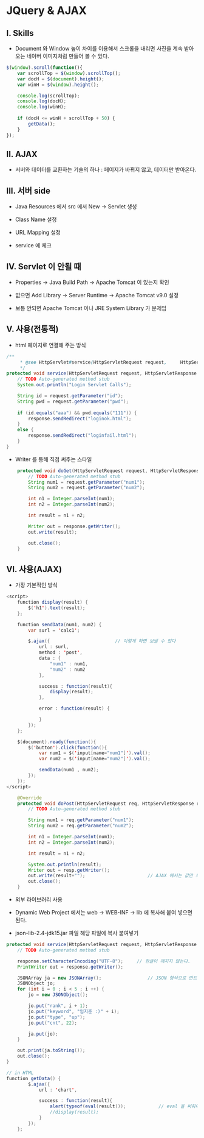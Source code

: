 # JQuery & AJAX

## I. Skills

- Document 와 Window 높이 차이를 이용해서 스크롤을 내리면 사진을 계속 받아오는 네이버 이미지처럼 만들어 볼 수 있다.

```javascript
$(window).scroll(function(){
    var scrollTop = $(window).scrollTop();
    var docH = $(document).height();
    var winH = $(window).height();

    console.log(scrollTop);
    console.log(docH);
    console.log(winH);
    
    if (docH <= winH + scrollTop + 50) {
        getData();
    }
});
```



## II. AJAX

- 서버와 데이터를 교환하는 기술의 하나 : 페이지가 바뀌지 않고, 데이터만 받아온다.



## III. 서버 side

- Java Resources 에서 src 에서 New -> Servlet 생성
- Class Name 설정
- URL Mapping 설정

- service 에 체크



## IV. Servlet 이 안될 때

- Properties -> Java Build Path -> Apache Tomcat 이 있는지 확인

- 없으면 Add Library -> Server Runtime -> Apache Tomcat v9.0 설정

- 보통 안되면 Apache Tomcat 이나 JRE System Library 가 문제임



## V. 사용(전통적)

- html 페이지로 연결해 주는 방식

```java
/**
	 * @see HttpServlet#service(HttpServletRequest request, 	HttpServletResponse response)
	 */
protected void service(HttpServletRequest request, HttpServletResponse response) throws ServletException, IOException {
    // TODO Auto-generated method stub
    System.out.println("Login Servlet Calls");

    String id = request.getParameter("id");
    String pwd = request.getParameter("pwd");
    
    if (id.equals("aaa") && pwd.equals("111")) {
        response.sendRedirect("loginok.html");
    }
    else {
        response.sendRedirect("loginfail.html");
    }
}
```

- Writer 를 통해 직접 써주는 스타일

```java
	protected void doGet(HttpServletRequest request, HttpServletResponse response) throws ServletException, IOException {
        // TODO Auto-generated method stub
        String num1 = request.getParameter("num1");
        String num2 = request.getParameter("num2");

        int n1 = Integer.parseInt(num1);
        int n2 = Integer.parseInt(num2);

        int result = n1 + n2;

        Writer out = response.getWriter();
        out.write(result);

        out.close();
    }
```



## VI. 사용(AJAX)

- 가장 기본적인 방식

```java
<script>
	function display(result) {
		$('h1').text(result);
	};

	function sendData(num1, num2) {
		var surl = 'calc1';

		$.ajax({						// 이렇게 하면 보낼 수 있다
			url : surl,
			method : 'post',
			data : {
				"num1" : num1,
				"num2" : num2
			},

			success : function(result){
				display(result);
			},

			error : function(result) {

			}
		});
	};

	$(document).ready(function(){
		$('button').click(function(){
			var num1 = $('input[name="num1"]').val();
			var num2 = $('input[name="num2"]').val();

			sendData(num1 , num2);
		});
	});
</script>
```

```java
	@Override
	protected void doPost(HttpServletRequest req, HttpServletResponse resp) throws ServletException, IOException {
        // TODO Auto-generated method stub

        String num1 = req.getParameter("num1");
        String num2 = req.getParameter("num2");

        int n1 = Integer.parseInt(num1);
        int n2 = Integer.parseInt(num2);

        int result = n1 + n2;

        System.out.println(result);
        Writer out = resp.getWriter();
        out.write(result+"");						// AJAX 에서는 값만 보내주면 된다.
        out.close();
    }
```



- 외부 라이브러리 사용
- Dynamic Web Project 에서는 web -> WEB-INF -> lib 에 복사해 붙여 넣으면 된다.



- json-lib-2.4-jdk15.jar 파일 해당 파일에 복사 붙여넣기

```java
protected void service(HttpServletRequest request, HttpServletResponse response) throws ServletException, IOException {
    // TODO Auto-generated method stub

    response.setCharacterEncoding("UTF-8");		// 한글이 깨지지 않는다.
    PrintWriter out = response.getWriter();

    JSONArray ja = new JSONArray();					// JSON 형식으로 만드는 방법
    JSONObject jo;
    for (int i = 0 ; i < 5 ; i ++) {
        jo = new JSONObject();

        jo.put("rank", i + 1);
        jo.put("keyword", "임지훈 :)" + i);
        jo.put("type", "up");
        jo.put("cnt", 22);

        ja.put(jo);
    }

    out.print(ja.toString());
    out.close();
}

// in HTML
function getData() {
		$.ajax({
			url : 'chart',

			success : function(result){
				alert(typeof(eval(result)));			// eval 을 써줘야 Object 로 변경된다.
				//display(result);
			}
		});
	};
```

